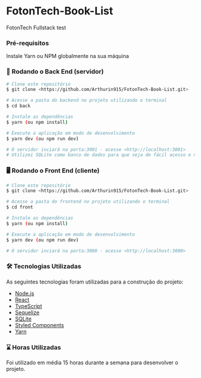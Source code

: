 # FotonTech-Book-List
FotonTech Fullstack test

### Pré-requisitos

Instale Yarn ou NPM globalmente na sua máquina


### 🎲 Rodando o Back End (servidor)

```bash
# Clone este repositório
$ git clone <https://github.com/Arthurin915/FotonTech-Book-List.git>

# Acesse a pasta do backend no projeto utilizando o terminal
$ cd back

# Instale as dependências
$ yarn (ou npm install)

# Execute a aplicação em modo de desenvolvimento
$ yarn dev (ou npm run dev)

# O servidor inciará na porta:3001 - acesse <http://localhost:3001>
# Utilizei SQLite como banco de dados para que seja de fácil acesso e não precise de nenhuma configuração na máquina de quem for rodar o código
```

### 🖥️ Rodando o Front End (cliente)

```bash
# Clone este repositório
$ git clone <https://github.com/Arthurin915/FotonTech-Book-List.git>

# Acesse a pasta do frontend no projeto utilizando o terminal
$ cd front

# Instale as dependências
$ yarn (ou npm install)

# Execute a aplicação em modo de desenvolvimento
$ yarn dev (ou npm run dev)

# O servidor inciará na porta:3000 - acesse <http://localhost:3000>
```

### 🛠 Tecnologias Utilizadas

As seguintes tecnologias foram utilizadas para a construção do projeto:

- [Node.js](https://nodejs.org/en/)
- [React](https://pt-br.reactjs.org/)
- [TypeScript](https://www.typescriptlang.org/)
- [Sequelize](https://sequelize.org/)
- [SQLite](https://www.sqlite.org/index.html)
- [Styled Components](https://styled-components.com/)
- [Yarn](https://yarnpkg.com/)

### ⌛ Horas Utilizadas

Foi utilizado em média 15 horas durante a semana para desenvolver o projeto.
